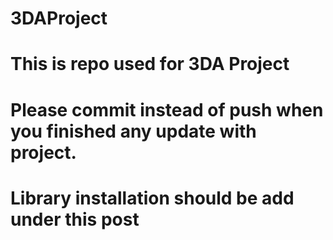 # 3DAProject
# This is repo used for 3DA Project
# Please commit instead of push when you finished any update with project.
# Library installation should be add under this post

